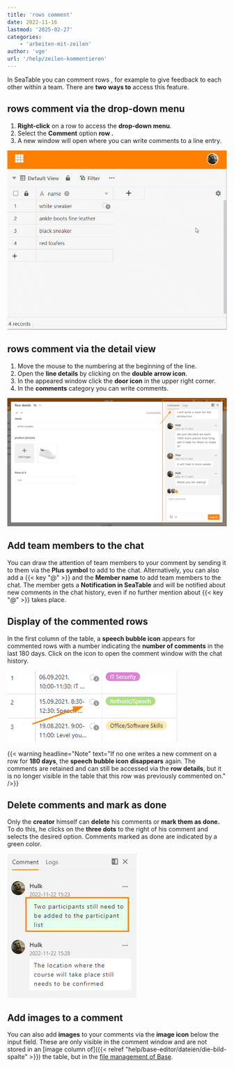 ```yaml
---
title: 'rows comment'
date: 2022-11-16
lastmod: '2025-02-27'
categories:
    - 'arbeiten-mit-zeilen'
author: 'vge'
url: '/help/zeilen-kommentieren'
---
```


In SeaTable you can comment rows , for example to give feedback to each other within a team. There are **two ways to** access this feature.

## rows comment via the drop-down menu

1. **Right-click** on a row to access the **drop-down menu**.
2. Select the **Comment** option **row .**
3. A new window will open where you can write comments to a line entry.

![Comment from rows](images/Kommentieren-einer-Zeile-2.gif)

## rows comment via the detail view

1. Move the mouse to the numbering at the beginning of the line.
2. Open the **line details** by clicking on the **double arrow icon**.
3. In the appeared window click the **door icon** in the upper right corner.
4. In the **comments** category you can write comments.

![Comment](images/kommentar.png)

## Add team members to the chat

You can draw the attention of team members to your comment by sending it to them via the **Plus symbol** to add to the chat. Alternatively, you can also add a {{< key "@" >}} and the **Member name** to add team members to the chat. The member gets a **Notification in SeaTable** and will be notified about new comments in the chat history, even if no further mention about {{< key "@" >}} takes place.

## Display of the commented rows

In the first column of the table, a **speech bubble icon** appears for commented rows with a number indicating the **number of comments** in the last 180 days. Click on the icon to open the comment window with the chat history.

![Display comments within a row.](images/kommentar-blase.png)

{{< warning  headline="Note"  text="If no one writes a new comment on a row for **180 days**, the **speech bubble icon** **disappears** again. The comments are retained and can still be accessed via the **row details**, but it is no longer visible in the table that this row was previously commented on." />}}

## Delete comments and mark as done

Only the **creator** himself can **delete** his comments or **mark them as done.** To do this, he clicks on the **three dots** to the right of his comment and selects the desired option. Comments marked as done are indicated by a green color.

![](images/Kommentare-als-erledigt-markieren-1.png)

## Add images to a comment

You can also add **images** to your comments via the **image icon** below the input field. These are only visible in the comment window and are not stored in an [image column of]({{< relref "help/base-editor/dateien/die-bild-spalte" >}}) the table, but in the [file management of Base](https://seatable.io/en/docs/dateien-und-bilder/das-dateimanagement-einer-base/).
